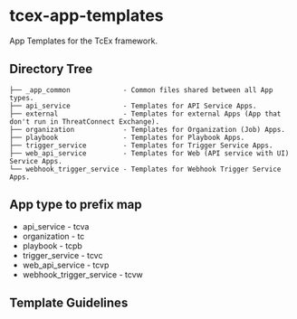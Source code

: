 # tcex-app-templates
App Templates for the TcEx framework.

## Directory Tree

```
├── _app_common             - Common files shared between all App types.
├── api_service             - Templates for API Service Apps.
├── external                - Templates for external Apps (App that don't run in ThreatConnect Exchange).
├── organization            - Templates for Organization (Job) Apps.
├── playbook                - Templates for Playbook Apps.
├── trigger_service         - Templates for Trigger Service Apps.
├── web_api_service         - Templates for Web (API service with UI) Service Apps.
└── webhook_trigger_service - Templates for Webhook Trigger Service Apps.
```

## App type to prefix map
* api_service             - tcva
* organization            - tc
* playbook                - tcpb
* trigger_service         - tcvc
* web_api_service         - tcvp
* webhook_trigger_service - tcvw

## Template Guidelines
